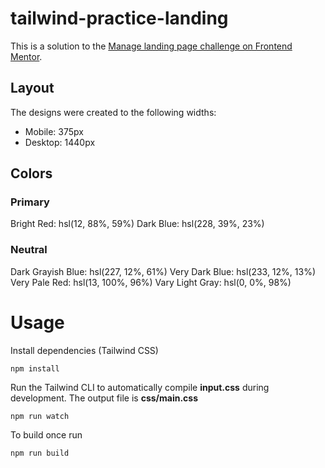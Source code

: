 # tailwind-practice-landing

This is a solution to the [Manage landing page challenge on Frontend Mentor](https://www.frontendmentor.io/challenges/manage-landing-page-SLXqC6P5).

## Layout

The designs were created to the following widths:

- Mobile: 375px
- Desktop: 1440px

## Colors

### Primary

Bright Red: hsl(12, 88%, 59%)
Dark Blue: hsl(228, 39%, 23%)

### Neutral

Dark Grayish Blue: hsl(227, 12%, 61%)
Very Dark Blue: hsl(233, 12%, 13%)
Very Pale Red: hsl(13, 100%, 96%)
Vary Light Gray: hsl(0, 0%, 98%)

# Usage

Install dependencies (Tailwind CSS)

```
npm install
```

Run the Tailwind CLI to automatically compile **input.css** during development. The output file is **css/main.css**

```
npm run watch
```

To build once run

```
npm run build
```
